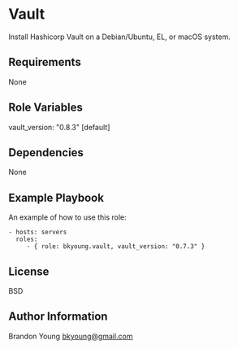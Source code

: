 Vault
=========

Install Hashicorp Vault on a Debian/Ubuntu, EL, or macOS system.

Requirements
------------

None

Role Variables
--------------

vault_version: "0.8.3" [default]

Dependencies
------------

None

Example Playbook
----------------

An example of how to use this role:

    - hosts: servers
      roles:
         - { role: bkyoung.vault, vault_version: "0.7.3" }

License
-------

BSD

Author Information
------------------

Brandon Young <bkyoung@gmail.com>
